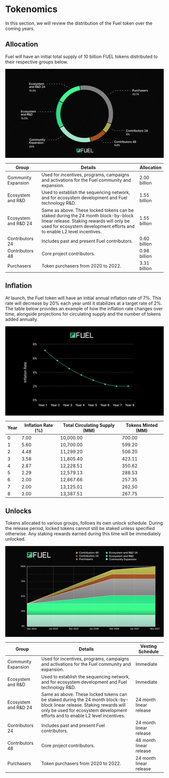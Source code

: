# Tokenomics

In this section, we will review the distribution of the Fuel token over the coming years.

## Allocation

Fuel will have an initial total supply of 10 billion FUEL tokens distributed to their respective groups below.

![allocation](https://raw.githubusercontent.com/FuelLabs/fuel-token-overview/refs/heads/main/assets/allocation.png)

| Group                | Details                                                                                                                                                                                                    | Allocation   |
|----------------------|------------------------------------------------------------------------------------------------------------------------------------------------------------------------------------------------------------|--------------|
| Community Expansion  | Used for incentives, programs, campaigns and activations for the Fuel community and expansion.                                                                                                             | 2.00 billion |
| Ecosystem and R&D    | Used to establish the sequencing network, and for ecosystem development and Fuel technology R&D.                                                                                                           | 1.55 billion |
| Ecosystem and R&D 24 | Same as above. These locked tokens can be staked during the 24 month block-by-block linear release. Staking rewards will only be used for ecosystem development efforts and to enable L2 level incentives. | 1.55 billion |
| Contributors 24      | Includes past and present Fuel contributors.                                                                                                                                                               | 0.60 billion |
| Contributors 48      | Core project contributors.                                                                                                                                                                                 | 0.98 billion |
| Purchasers           | Token purchasers from 2020 to 2022.                                                                                                                                                                        | 3.31 billion |

## Inflation

At launch, the Fuel token will have an initial annual inflation rate of 7%. This rate will decrease by 20% each year until it stabilizes at a target rate of 2%. The table below provides an example of how the inflation rate changes over time, alongside projections for circulating supply and the number of tokens added annually.

![inflation](https://raw.githubusercontent.com/FuelLabs/fuel-token-overview/refs/heads/main/assets/inflation.png)

| Year | Inflation Rate (%) | Total Circulating Supply (MM) | Tokens Minted (MM) |
|------|--------------------|-------------------------------|--------------------|
| 0    | 7.00               | 10,000.00                     | 700.00             |
| 1    | 5.60               | 10,700.00                     | 599.20             |
| 2    | 4.48               | 11,299.20                     | 506.20             |
| 3    | 3.58               | 11,805.40                     | 423.11             |
| 4    | 2.87               | 12,228.51                     | 350.62             |
| 5    | 2.29               | 12,579.13                     | 288.53             |
| 6    | 2.00               | 12,867.66                     | 257.35             |
| 7    | 2.00               | 13,125.01                     | 262.50             |
| 8    | 2.00               | 13,387.51                     | 267.75             |

## Unlocks

Tokens allocated to various groups, follows its own unlock schedule. During the release period, locked tokens cannot still be staked unless specified otherwise. Any staking rewards earned during this time will be immediately unlocked.

![unlocks](https://raw.githubusercontent.com/FuelLabs/fuel-token-overview/refs/heads/main/assets/unlocks.png)

| Group                | Details                                                                                                                                                                                                    | Vesting Schedule        |
|----------------------|------------------------------------------------------------------------------------------------------------------------------------------------------------------------------------------------------------|-------------------------|
| Community Expansion  | Used for incentives, programs, campaigns and activations for the Fuel community and expansion.                                                                                                             | Immediate               |
| Ecosystem and R&D    | Used to establish the sequencing network, and for ecosystem development and Fuel technology R&D.                                                                                                           | Immediate               |
| Ecosystem and R&D 24 | Same as above. These locked tokens can be staked during the 24 month block-by-block linear release. Staking rewards will only be used for ecosystem development efforts and to enable L2 level incentives. | 24 month linear release |
| Contributors 24      | Includes past and present Fuel contributors.                                                                                                                                                               | 24 month linear release |
| Contributors 48      | Core project contributors.                                                                                                                                                                                 | 48 month linear release |
| Purchasers           | Token purchasers from 2020 to 2022.                                                                                                                                                                        | 24 month linear release |
